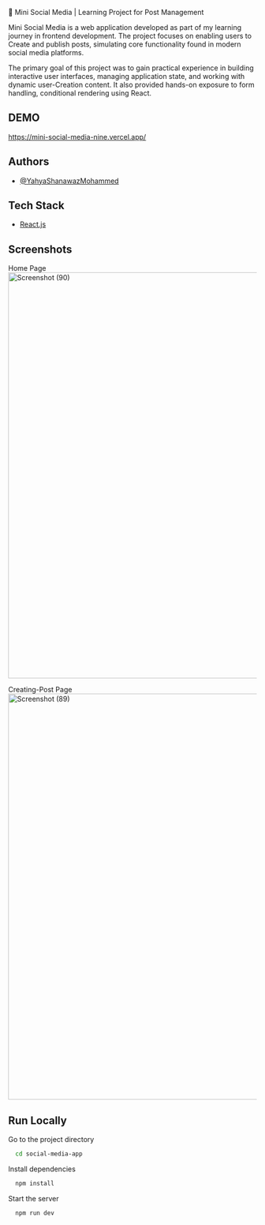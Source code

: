 📱 Mini Social Media | Learning Project for Post Management

Mini Social Media is a web application developed as part of my learning journey in frontend development. The project focuses on enabling users to Create and publish posts, simulating core functionality found in modern social media platforms.

The primary goal of this project was to gain practical experience in building interactive user interfaces, managing application state, and working with dynamic user-Creation content. It also provided hands-on exposure to form handling, conditional rendering using React.

## DEMO
https://mini-social-media-nine.vercel.app/



## Authors

- [@YahyaShanawazMohammed](https://github.com/shaan-77)

## Tech Stack
* [React.js](https://react.dev/)


## Screenshots
Home Page 
<img width="1883" height="823" alt="Screenshot (90)" src="https://github.com/user-attachments/assets/07934688-e583-4a22-a6f5-e33ead595036" />

Creating-Post Page
<img width="1894" height="823" alt="Screenshot (89)" src="https://github.com/user-attachments/assets/29fd7ad3-5827-4b8b-afbb-880898496c8d" />

## Run Locally

Go to the project directory

```bash
  cd social-media-app
```

Install dependencies

```bash
  npm install
```

Start the server

```bash
  npm run dev
```

